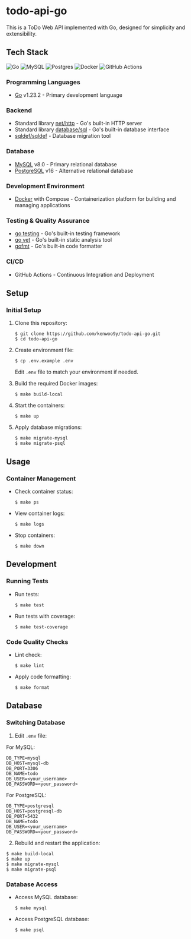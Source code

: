 # todo-api-go

This is a ToDo Web API implemented with Go, designed for simplicity and extensibility.

## Tech Stack

![Go](https://img.shields.io/badge/Go-00ADD8?style=for-the-badge&logo=go&logoColor=white)
![MySQL](https://img.shields.io/badge/mysql-4479A1.svg?style=for-the-badge&logo=mysql&logoColor=white)
![Postgres](https://img.shields.io/badge/postgres-%23316192.svg?style=for-the-badge&logo=postgresql&logoColor=white)
![Docker](https://img.shields.io/badge/docker-%230db7ed.svg?style=for-the-badge&logo=docker&logoColor=white)
![GitHub Actions](https://img.shields.io/badge/github%20actions-%232671E5.svg?style=for-the-badge&logo=githubactions&logoColor=white)

### Programming Languages
- [Go](https://go.dev/) v1.23.2 - Primary development language

### Backend
- Standard library [net/http](https://pkg.go.dev/net/http) - Go's built-in HTTP server
- Standard library [database/sql](https://pkg.go.dev/database/sql) - Go's built-in database interface
- [sqldef/sqldef](https://github.com/sqldef/sqldef) - Database migration tool

### Database
- [MySQL](https://www.mysql.com/) v8.0 - Primary relational database
- [PostgreSQL](https://www.postgresql.org/) v16 - Alternative relational database

### Development Environment
- [Docker](https://www.docker.com/) with Compose - Containerization platform for building and managing applications

### Testing & Quality Assurance
- [go testing](https://pkg.go.dev/testing) - Go's built-in testing framework
- [go vet](https://pkg.go.dev/cmd/vet) - Go's built-in static analysis tool
- [gofmt](https://pkg.go.dev/cmd/gofmt) - Go's built-in code formatter

### CI/CD
- GitHub Actions - Continuous Integration and Deployment

## Setup
### Initial Setup
1. Clone this repository:
    ```
    $ git clone https://github.com/kenwoo9y/todo-api-go.git
    $ cd todo-api-go
    ```

2. Create environment file:
    ```
    $ cp .env.example .env
    ```
    Edit `.env` file to match your environment if needed.

3. Build the required Docker images:
    ```
    $ make build-local
    ```

4. Start the containers:
    ```
    $ make up
    ```

5. Apply database migrations:
    ```
    $ make migrate-mysql
    $ make migrate-psql
    ```

## Usage
### Container Management
- Check container status:
    ```
    $ make ps
    ```
- View container logs:
    ```
    $ make logs
    ```
- Stop containers:
    ```
    $ make down
    ```

## Development
### Running Tests
- Run tests:
    ```
    $ make test
    ```
- Run tests with coverage:
    ```
    $ make test-coverage
    ```

### Code Quality Checks
- Lint check:
    ```
    $ make lint
    ```
- Apply code formatting:
    ```
    $ make format
    ```

## Database
### Switching Database
1. Edit `.env` file:

For MySQL:
```
DB_TYPE=mysql
DB_HOST=mysql-db
DB_PORT=3306
DB_NAME=todo
DB_USER=<your_username>
DB_PASSWORD=<your_password>
```

For PostgreSQL:
```
DB_TYPE=postgresql
DB_HOST=postgresql-db
DB_PORT=5432
DB_NAME=todo
DB_USER=<your_username>
DB_PASSWORD=<your_password>
```

2. Rebuild and restart the application:
```
$ make build-local
$ make up
$ make migrate-mysql
$ make migrate-psql
```

### Database Access
- Access MySQL database:
    ```
    $ make mysql
    ```
- Access PostgreSQL database:
    ```
    $ make psql
    ```
